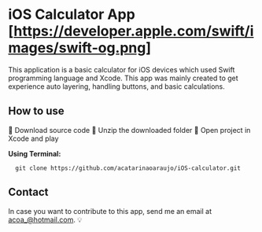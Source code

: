 # iOS Calculator App [https://developer.apple.com/swift/images/swift-og.png]
This application is a basic calculator for iOS devices which used Swift programming language and Xcode. This app was mainly created to get experience auto layering, handling buttons, and basic calculations. 

## How to use
:small_orange_diamond: Download source code
:small_orange_diamond: Unzip the downloaded folder
:small_orange_diamond: Open project in Xcode and play

**Using Terminal:**
```
  git clone https://github.com/acatarinaoaraujo/iOS-calculator.git
  ```
 ## Contact
 In case you want to contribute to this app, send me an email at acoa_@hotmail.com. :bulb:
